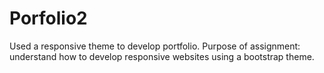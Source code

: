 # Porfolio2
Used a responsive theme to develop portfolio. Purpose of assignment: understand how to develop responsive websites using a bootstrap theme.

